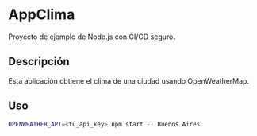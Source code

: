 # AppClima

Proyecto de ejemplo de Node.js con CI/CD seguro.

## Descripción
Esta aplicación obtiene el clima de una ciudad usando OpenWeatherMap.

## Uso
```bash
OPENWEATHER_API=<tu_api_key> npm start -- Buenos Aires
